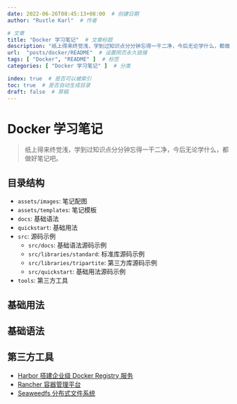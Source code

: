 ```yaml
---
date: 2022-06-26T08:45:13+08:00  # 创建日期
author: "Rustle Karl"  # 作者

# 文章
title: "Docker 学习笔记"  # 文章标题
description: "纸上得来终觉浅，学到过知识点分分钟忘得一干二净，今后无论学什么，都做好笔记吧。"
url:  "posts/docker/README"  # 设置网页永久链接
tags: [ "Docker", "README" ]  # 标签
categories: [ "Docker 学习笔记" ]  # 分类

index: true  # 是否可以被索引
toc: true  # 是否自动生成目录
draft: false  # 草稿
---
```


# Docker 学习笔记

> 纸上得来终觉浅，学到过知识点分分钟忘得一干二净，今后无论学什么，都做好笔记吧。

## 目录结构

- `assets/images`: 笔记配图
- `assets/templates`: 笔记模板
- `docs`: 基础语法
- `quickstart`: 基础用法
- `src`: 源码示例
  - `src/docs`: 基础语法源码示例
  - `src/libraries/standard`: 标准库源码示例
  - `src/libraries/tripartite`: 第三方库源码示例
  - `src/quickstart`: 基础用法源码示例
- `tools`: 第三方工具

## 基础用法

## 基础语法

## 第三方工具

- [Harbor 搭建企业级 Docker Registry 服务](tools/harbor.md)
- [Rancher 容器管理平台](tools/rancher.md)
- [Seaweedfs 分布式文件系统](tools/seaweedfs.md)
